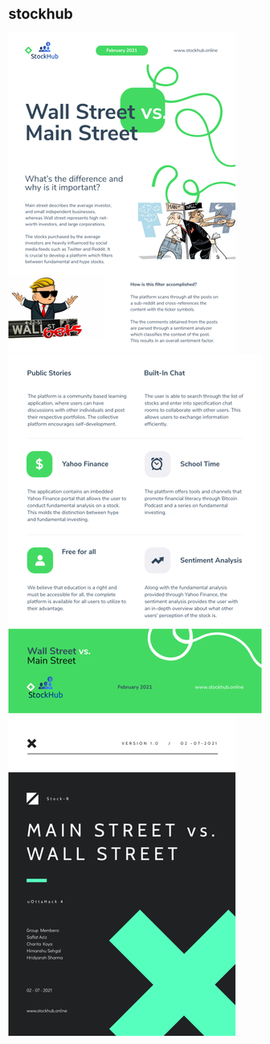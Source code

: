 # stockhub

![alt text](https://github.com/ckoya012/stockhub/blob/main/000.png?raw=true)
![alt text](https://github.com/ckoya012/stockhub/blob/main/001.png?raw=true)
![alt text](https://github.com/ckoya012/stockhub/blob/main/002.png?raw=true)
